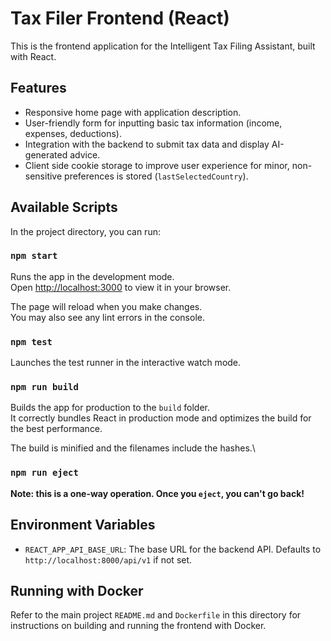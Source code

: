 # Tax Filer Frontend (React)

This is the frontend application for the Intelligent Tax Filing Assistant, built with React.

## Features

- Responsive home page with application description.
- User-friendly form for inputting basic tax information (income, expenses, deductions).
- Integration with the backend to submit tax data and display AI-generated advice.
- Client side cookie storage to improve user experience for minor, non-sensitive preferences is stored (`lastSelectedCountry`).

## Available Scripts

In the project directory, you can run:

### `npm start`

Runs the app in the development mode.\
Open [http://localhost:3000](http://localhost:3000) to view it in your browser.

The page will reload when you make changes.\
You may also see any lint errors in the console.

### `npm test`

Launches the test runner in the interactive watch mode.

### `npm run build`

Builds the app for production to the `build` folder.\
It correctly bundles React in production mode and optimizes the build for the best performance.

The build is minified and the filenames include the hashes.\

### `npm run eject`

**Note: this is a one-way operation. Once you `eject`, you can't go back!**

## Environment Variables

-   `REACT_APP_API_BASE_URL`: The base URL for the backend API. Defaults to `http://localhost:8000/api/v1` if not set.

## Running with Docker

Refer to the main project `README.md` and `Dockerfile` in this directory for instructions on building and running the frontend with Docker.
